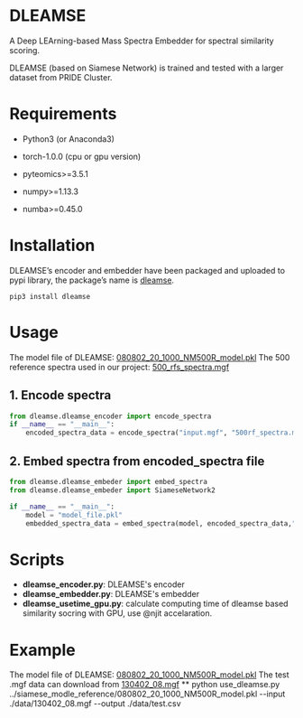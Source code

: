 # DLEAMSE
A Deep LEArning-based Mass Spectra Embedder for spectral similarity scoring. 
  
DLEAMSE (based on Siamese Network) is trained and tested with a larger dataset from PRIDE Cluster. 

# Requirements

* Python3 (or Anaconda3)

* torch-1.0.0 (cpu or gpu version)

* pyteomics>=3.5.1

* numpy>=1.13.3

* numba>=0.45.0

# Installation
DLEAMSE’s encoder and embedder have been packaged and uploaded to pypi library, the package’s name is [dleamse](https://pypi.org/project/dleamse/).

`pip3 install dleamse`

# Usage
The model file of DLEAMSE: [080802_20_1000_NM500R_model.pkl](https://github.com/qinchunyuan/DLEAMSE/tree/master/src/DLEAMSE/siamese_modle_reference)
The 500 reference spectra used in our project: [500_rfs_spectra.mgf](https://github.com/qinchunyuan/DLEAMSE/tree/master/src/DLEAMSE/siamese_modle_reference)

## 1. Encode spectra

```python
from dleamse.dleamse_encoder import encode_spectra
if __name__ == "__main__":
	encoded_spectra_data = encode_spectra("input.mgf", "500rf_spectra.mgf", "cmiss_record.txt","./encodes_result.txt")
```

## 2. Embed spectra from encoded_spectra file

```python
from dleamse.dleamse_embeder import embed_spectra
from dleamse.dleamse_embeder import SiameseNetwork2

if __name__ == "__main__":
	model = "model_file.pkl"
	embedded_spectra_data = embed_spectra(model, encoded_spectra_data,"embedded_result.csv", use_gpu=False)
```

# Scripts
  * **dleamse_encoder.py**: DLEAMSE's encoder
  * **dleamse_embedder.py**: DLEAMSE's embedder
  * **dleamse_usetime_gpu.py**: calculate computing time of dleamse based similarity socring with GPU, use @njit accelaration.

# Example
The model file of DLEAMSE: [080802_20_1000_NM500R_model.pkl](https://github.com/qinchunyuan/DLEAMSE/tree/master/src/DLEAMSE/siamese_modle_reference)
The test .mgf data can download from [130402_08.mgf](https://github.com/qinchunyuan/DLEAMSE/tree/master/src/DLEAMSE/data)
 ** python use_dleamse.py ../siamese_modle_reference/080802_20_1000_NM500R_model.pkl --input ./data/130402_08.mgf --output ./data/test.csv





